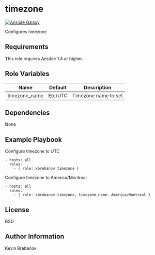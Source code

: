 timezone
========

[![Ansible Galaxy](https://img.shields.io/badge/galaxy-kbrebanov.timezone-660198.svg)](https://galaxy.ansible.com/list#/roles/3467)

Configures timezone

Requirements
------------

This role requires Ansible 1.4 or higher.

Role Variables
--------------

| Name          | Default | Description          |
|---------------|---------|----------------------|
| timezone_name | Etc/UTC | Timezone name to set |

Dependencies
------------

None

Example Playbook
----------------

Configure timezone to UTC
```
- hosts: all
  roles:
    - { role: kbrebanov.timezone }
```

Configure timezone to America/Montreal
```
- hosts: all
  roles:
    - { role: kbrebanov.timezone, timezone_name: America/Montreal }
```

License
-------

BSD

Author Information
------------------

Kevin Brebanov
